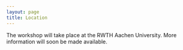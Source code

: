 ```yaml
---
layout: page
title: Location
---
```


<p class="message">
  The workshop will take place at the RWTH Aachen University. More information
  will soon be made available.
</p>

<!--
TODO: describe where it is going to take place exactly, how to get there; perhaps also info on hotels?
-->

